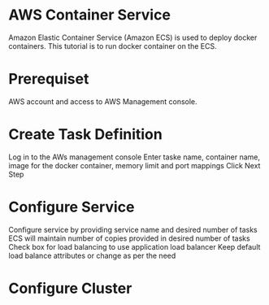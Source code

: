 # AWS Container Service
Amazon Elastic Container Service (Amazon ECS) is used to deploy docker containers. This tutorial is to run docker container on the ECS.

# Prerequiset
AWS account and access to AWS Management console.

# Create Task Definition
Log in to the AWs management console
Enter taske name, container name, image for the docker container, memory limit and port mappings
Click Next Step

# Configure Service
Configure service by providing service name and desired number of tasks
ECS will maintain number of copies provided in desired number of tasks
Check box for load balancing to use application load balancer
Keep default load balance attributes or change as per the need

# Configure Cluster
